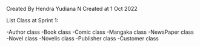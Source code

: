 Created By Hendra Yudiana N
Created at 1 Oct 2022

List Class at Sprint 1:

-Author class
-Book class
-Comic class
-Mangaka class
-NewsPaper class
-Novel class
-Novelis class
-Publisher class
-Customer class
